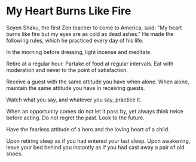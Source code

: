 # My Heart Burns Like Fire

Soyen Shaku, the first Zen teacher to come to America, said: "My heart burns like fire but my eyes are as cold as dead ashes." He made the following rules, which he practiced every day of his life.

In the morning before dressing, light incense and meditate.

Retire at a regular hour. Partake of food at regular intervals. Eat with moderation and never to the point of satisfaction.

Receive a guest with the same attitude you have when alone. When alone, maintain the same attitude you have in receiving guests.

Watch what you say, and whatever you say, practice it.

When an opportunity comes do not let it pass by, yet always think twice before acting. Do not regret the past. Look to the future.

Have the fearless attitude of a hero and the loving heart of a child.

Upon retiring sleep as if you had entered your last sleep. Upon awakening, leave your bed behind you instantly as if you had cast away a pair of old shoes.
